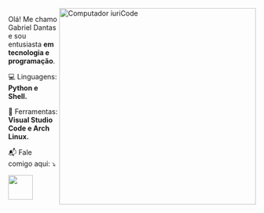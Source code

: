 <img src="https://raw.githubusercontent.com/MicaelliMedeiros/micaellimedeiros/master/image/computer-illustration.png" min-width="400px" max-width="400px" width="400px" align="right" alt="Computador iuriCode">

<p align="left"> 
  Olá! Me chamo Gabriel Dantas e sou entusiasta <strong>em tecnologia e programação</strong>.<br>
</p>


<p align="left">
  💻 Linguagens: <strong>Python e Shell.</strong>
</p>

<p align="left">
  💼 Ferramentas: <strong>Visual Studio Code e Arch Linux.</strong>
</p>

<p align="left">
  📬 Fale comigo aqui: ⤵️
</p>

<p align="left">
  <a href="#" alt="Telegram">
  <img src="https://user-images.githubusercontent.com/56522308/68100098-eb615300-fe7a-11e9-8cc8-735f59a06905.png?&logoColor=white&link="https://t.me/gdma2004"" min-width="50px" max-width="50px" width="50px" align="left" /></a>
</p>  
